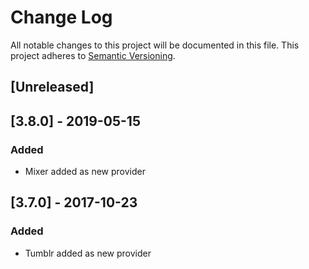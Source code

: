 # Change Log

All notable changes to this project will be documented in this file. This project adheres to [Semantic Versioning](http://semver.org/).


## [Unreleased]


## [3.8.0] - 2019-05-15
### Added
- Mixer added as new provider

## [3.7.0] - 2017-10-23
### Added
- Tumblr added as new provider